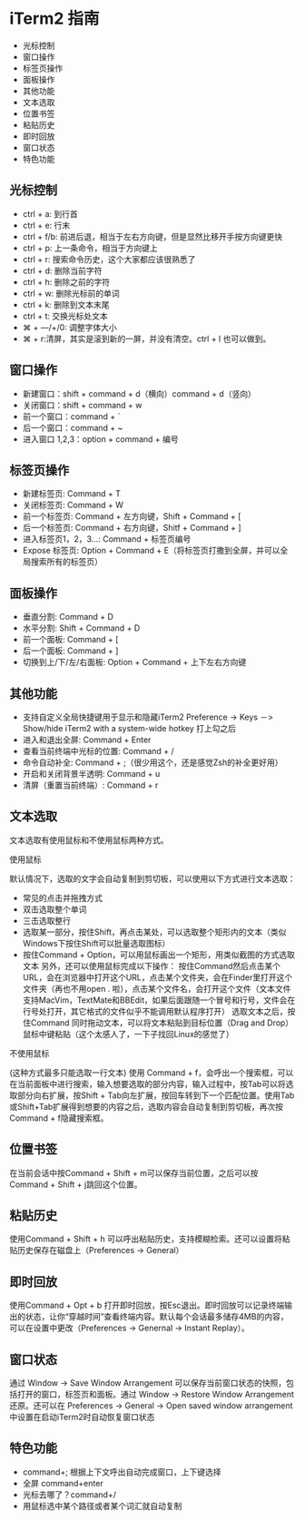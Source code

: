 # iTerm2 指南

<!-- MarkdownTOC -->

- 光标控制
- 窗口操作
- 标签页操作
- 面板操作
- 其他功能
- 文本选取
- 位置书签
- 粘贴历史
- 即时回放
- 窗口状态
- 特色功能

<!-- /MarkdownTOC -->

## 光标控制

+ ctrl + a: 到行首
+ ctrl + e: 行末
+ ctrl + f/b: 前进后退，相当于左右方向键，但是显然比移开手按方向键更快
+ ctrl + p: 上一条命令，相当于方向键上
+ ctrl + r: 搜索命令历史，这个大家都应该很熟悉了
+ ctrl + d: 删除当前字符
+ ctrl + h: 删除之前的字符
+ ctrl + w: 删除光标前的单词
+ ctrl + k: 删除到文本末尾
+ ctrl + t: 交换光标处文本
+ ⌘ + —/+/0: 调整字体大小
+ ⌘ + r:清屏，其实是滚到新的一屏，并没有清空。ctrl + l 也可以做到。

## 窗口操作

+ 新建窗口：shift + command + d（横向）command + d（竖向）
+ 关闭窗口：shift + command + w
+ 前一个窗口：command + `
+ 后一个窗口：command + ~
+ 进入窗口 1,2,3：option + command + 编号

## 标签页操作

+ 新建标签页: Command + T
+ 关闭标签页: Command + W
+ 前一个标签页: Command + 左方向键，Shift + Command + [
+ 后一个标签页: Command + 右方向键，Shitf + Command + ]
+ 进入标签页1，2，3…: Command + 标签页编号
+ Expose 标签页: Option + Command + E（将标签页打撒到全屏，并可以全局搜索所有的标签页）

## 面板操作

+ 垂直分割: Command + D
+ 水平分割: Shift + Command + D
+ 前一个面板: Command + [
+ 后一个面板: Command + ]
+ 切换到上/下/左/右面板: Option + Command + 上下左右方向键

## 其他功能

+ 支持自定义全局快捷键用于显示和隐藏iTerm2 Preference -> Keys －> Show/hide iTerm2 with a system-wide hotkey 打上勾之后
+ 进入和退出全屏: Command + Enter
+ 查看当前终端中光标的位置: Command + /
+ 命令自动补全: Command + ;（很少用这个，还是感觉Zsh的补全更好用）
+ 开启和关闭背景半透明: Command + u
+ 清屏（重置当前终端）: Command + r

## 文本选取

文本选取有使用鼠标和不使用鼠标两种方式。

使用鼠标

默认情况下，选取的文字会自动复制到剪切板，可以使用以下方式进行文本选取：

+ 常见的点击并拖拽方式
+ 双击选取整个单词
+ 三击选取整行
+ 选取某一部分，按住Shift，再点击某处，可以选取整个矩形内的文本（类似Windows下按住Shift可以批量选取图标）
+ 按住Command + Option，可以用鼠标画出一个矩形，用类似截图的方式选取文本 另外，还可以使用鼠标完成以下操作： 按住Command然后点击某个URL，会在浏览器中打开这个URL，点击某个文件夹，会在Finder里打开这个文件夹（再也不用open . 啦），点击某个文件名，会打开这个文件（文本文件支持MacVim，TextMate和BBEdit，如果后面跟随一个冒号和行号，文件会在行号处打开，其它格式的文件似乎不能调用默认程序打开） 选取文本之后，按住Command 同时拖动文本，可以将文本粘贴到目标位置（Drag and Drop） 鼠标中键粘贴（这个太感人了，一下子找回Linux的感觉了）

不使用鼠标

(这种方式最多只能选取一行文本) 使用 Command + f，会呼出一个搜索框，可以在当前面板中进行搜索，输入想要选取的部分内容，输入过程中，按Tab可以将选取部分向右扩展，按Shift + Tab向左扩展，按回车转到下一个匹配位置。使用Tab或Shift+Tab扩展得到想要的内容之后，选取内容会自动复制到剪切板，再次按Command + f隐藏搜索框。

## 位置书签

在当前会话中按Command + Shift + m可以保存当前位置，之后可以按Command + Shift + j跳回这个位置。

## 粘贴历史

使用Command + Shift + h 可以呼出粘贴历史，支持模糊检索。还可以设置将粘贴历史保存在磁盘上（Preferences -> General）

## 即时回放

使用Command + Opt + b 打开即时回放，按Esc退出。即时回放可以记录终端输出的状态，让你“穿越时间”查看终端内容。默认每个会话最多储存4MB的内容，可以在设置中更改（Preferences -> Genernal -> Instant Replay）。

## 窗口状态

通过 Window -> Save Window Arrangement 可以保存当前窗口状态的快照，包括打开的窗口，标签页和面板。通过 Window -> Restore Window Arrangement 还原。还可以在 Preferences -> General -> Open saved window arrangement 中设置在启动iTerm2时自动恢复窗口状态

## 特色功能

+ command+; 根据上下文呼出自动完成窗口，上下键选择
+ 全屏 command+enter
+ 光标去哪了？command+/
+ 用鼠标选中某个路径或者某个词汇就自动复制

